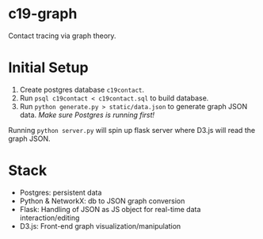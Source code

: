 # c19-graph
Contact tracing via graph theory.

# Initial Setup
1. Create postgres database `c19contact`.
2. Run `psql c19contact < c19contact.sql` to build database.
3. Run `python generate.py > static/data.json` to generate graph JSON data. *Make sure Postgres is running first!*

Running `python server.py` will spin up flask server where D3.js will read the graph JSON.

# Stack
- Postgres: persistent data
- Python & NetworkX: db to JSON graph conversion
- Flask: Handling of JSON as JS object for real-time data interaction/editing
- D3.js: Front-end graph visualization/manipulation
